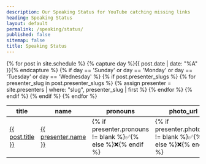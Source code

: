 ```yaml
---
description: Our Speaking Status for YouTube catching missing links
heading: Speaking Status
layout: default
permalink: /speaking/status/
published: false
sitemap: false
title: Speaking Status
---
```


<table>
  <thead>
    <tr>
      <th>title</th>
      <th>name</th>
      <th>pronouns</th>
      <th>photo_url</th>
      <th>github</th>
      <th>twitter</th>
      <th>website</th>
      <th>video_url</th>
      <th>slides</th>
    </tr>
  </thead>
<tbody>
{% for post in site.schedule %}
{% capture day %}{{ post.date | date: "%A" }}{% endcapture %}
{% if day == 'Sunday' or day == 'Monday' or day == 'Tuesday' or day == 'Wednesday' %}
{% if post.presenter_slugs %}
{% for presenter_slug in post.presenter_slugs %}
{% assign presenter = site.presenters | where: "slug", presenter_slug | first %}
<tr>
  <td><a href="{{ post.url }}">{{ post.title }}</a></td>
  <td><a href="{{ presenter.permalink }}">{{ presenter.name }}</a></td>
  <td>{% if presenter.pronouns != blank %}✅{% else %}❌{% endif %}</td>
  <td>{% if presenter.photo_url != blank %}✅{% else %}❌{% endif %}</td>
  <td>{% if presenter.github != blank %}✅{% else %}❌{% endif %}</td>
  <td>{% if presenter.twitter != blank %}✅{% else %}❌{% endif %}</td>
  <td>{% if presenter.website != blank %}✅{% else %}❌{% endif %}</td>
  <td>{% if post.video_url != blank %}✅{% else %}❌{% endif %}</td>
  <td>{% if post.slides_url != blank %}✅{% else %}❌{% endif %}</td>
</tr>
{% endfor %}
{% endif %}
{% endif %}
{% endfor %}
</tbody>
</table>
